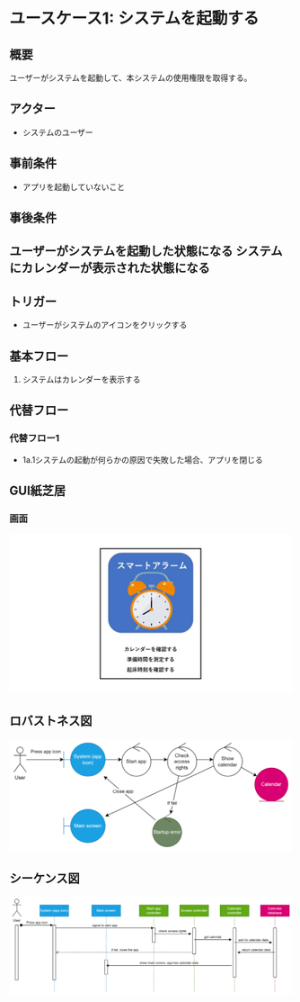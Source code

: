 # ユースケース1: システムを起動する

## 概要

ユーザーがシステムを起動して、本システムの使用権限を取得する。

## アクター

- システムのユーザー

## 事前条件

- アプリを起動していないこと 

## 事後条件
ユーザーがシステムを起動した状態になる
システムにカレンダーが表示された状態になる
- 

## トリガー

- ユーザーがシステムのアイコンをクリックする 

## 基本フロー

1. システムはカレンダーを表示する


## 代替フロー

### 代替フロー1
- 1a.1システムの起動が何らかの原因で失敗した場合、アプリを閉じる

## GUI紙芝居

### 画面

![画面の説明代替テキスト](pics/use_case1.jpg)

## ロバストネス図
![画面の説明代替テキスト](pics/robustness_diagrams/usecase1_robustness.drawio.png)

## シーケンス図
![画面の説明代替テキスト](pics/sequence_diagrams/usecase1_sequence.png)

